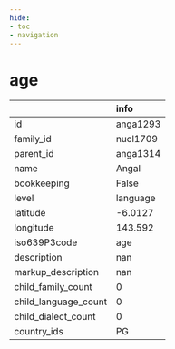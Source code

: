 ```yaml
---
hide:
- toc
- navigation
---
```

# age
|                      | info     |
|:---------------------|:---------|
| id                   | anga1293 |
| family_id            | nucl1709 |
| parent_id            | anga1314 |
| name                 | Angal    |
| bookkeeping          | False    |
| level                | language |
| latitude             | -6.0127  |
| longitude            | 143.592  |
| iso639P3code         | age      |
| description          | nan      |
| markup_description   | nan      |
| child_family_count   | 0        |
| child_language_count | 0        |
| child_dialect_count  | 0        |
| country_ids          | PG       |